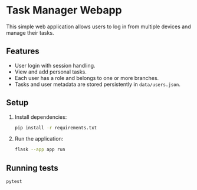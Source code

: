 # Task Manager Webapp

This simple web application allows users to log in from multiple devices and manage their tasks.

## Features
- User login with session handling.
- View and add personal tasks.
- Each user has a role and belongs to one or more branches.
- Tasks and user metadata are stored persistently in `data/users.json`.

## Setup
1. Install dependencies:
   ```bash
   pip install -r requirements.txt
   ```
2. Run the application:
   ```bash
   flask --app app run
   ```

## Running tests
```bash
pytest
```
